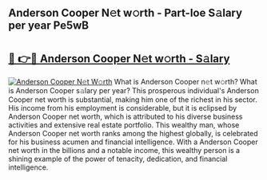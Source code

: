 ## Anderson Cooper N𝚎t w𝚘rth - Part-Ioe S𝚊lary per year Pe5wB

# <h2><a href="http://gc0old.nevu.top/?p=Anderson+Cooper">🔗 👉🔴 Anderson Cooper N𝚎t w𝚘rth - S𝚊lary</a></h2>

[![Anderson Cooper N𝚎t W𝚘rth](https://i.imgur.com/Oavwk0R.jpeg)](http://gc0old.nevu.top/?p=Anderson+Cooper)
What is Anderson Cooper n𝚎t w𝚘rth? What is Anderson Cooper s𝚊lary per year?
This prosperous individual's Anderson Cooper net worth is substantial, making him one of the richest in his sector. His income from his employment is considerable, but it is eclipsed by Anderson Cooper net worth, which is attributed to his diverse business activities and extensive real estate portfolio. This wealthy man, whose Anderson Cooper net worth ranks among the highest globally, is celebrated for his business acumen and financial intelligence. With a Anderson Cooper net worth in the billions and a notable income, this wealthy person is a shining example of the power of tenacity, dedication, and financial intelligence.
